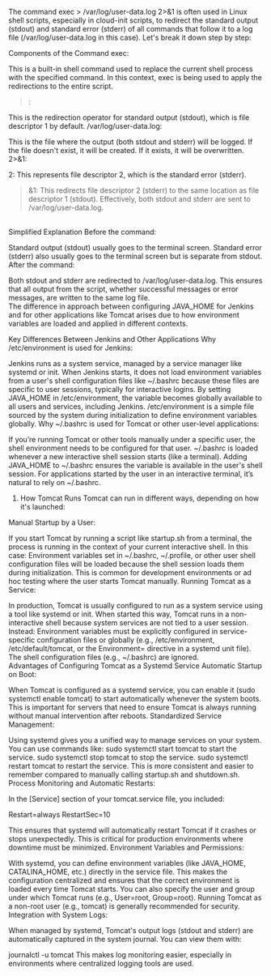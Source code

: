 The command exec > /var/log/user-data.log 2>&1 is often used in Linux shell scripts, especially in cloud-init scripts, to redirect the standard output (stdout) and standard error (stderr) of all commands that follow it to a log file (/var/log/user-data.log in this case). Let's break it down step by step:

Components of the Command
exec:

This is a built-in shell command used to replace the current shell process with the specified command.
In this context, exec is being used to apply the redirections to the entire script.
>:

This is the redirection operator for standard output (stdout), which is file descriptor 1 by default.
/var/log/user-data.log:

This is the file where the output (both stdout and stderr) will be logged. If the file doesn't exist, it will be created. If it exists, it will be overwritten.
2>&1:

2: This represents file descriptor 2, which is the standard error (stderr).
>&1: This redirects file descriptor 2 (stderr) to the same location as file descriptor 1 (stdout).
Effectively, both stdout and stderr are sent to /var/log/user-data.log.
<br>
Simplified Explanation
Before the command:

Standard output (stdout) usually goes to the terminal screen.
Standard error (stderr) also usually goes to the terminal screen but is separate from stdout.
After the command:

Both stdout and stderr are redirected to /var/log/user-data.log.
This ensures that all output from the script, whether successful messages or error messages, are written to the same log file.
 <br>
 The difference in approach between configuring JAVA_HOME for Jenkins and for other applications like Tomcat arises due to how environment variables are loaded and applied in different contexts.

Key Differences Between Jenkins and Other Applications
Why /etc/environment is used for Jenkins:

Jenkins runs as a system service, managed by a service manager like systemd or init.
When Jenkins starts, it does not load environment variables from a user's shell configuration files like ~/.bashrc because these files are specific to user sessions, typically for interactive logins.
By setting JAVA_HOME in /etc/environment, the variable becomes globally available to all users and services, including Jenkins.
/etc/environment is a simple file sourced by the system during initialization to define environment variables globally.
Why ~/.bashrc is used for Tomcat or other user-level applications:

If you’re running Tomcat or other tools manually under a specific user, the shell environment needs to be configured for that user.
~/.bashrc is loaded whenever a new interactive shell session starts (like a terminal). Adding JAVA_HOME to ~/.bashrc ensures the variable is available in the user's shell session.
For applications started by the user in an interactive terminal, it’s natural to rely on ~/.bashrc.
 <br>
 1. How Tomcat Runs
Tomcat can run in different ways, depending on how it's launched:

Manual Startup by a User:

If you start Tomcat by running a script like startup.sh from a terminal, the process is running in the context of your current interactive shell. In this case:
Environment variables set in ~/.bashrc, ~/.profile, or other user shell configuration files will be loaded because the shell session loads them during initialization.
This is common for development environments or ad hoc testing where the user starts Tomcat manually.
Running Tomcat as a Service:

In production, Tomcat is usually configured to run as a system service using a tool like systemd or init.
When started this way, Tomcat runs in a non-interactive shell because system services are not tied to a user session. Instead:
Environment variables must be explicitly configured in service-specific configuration files or globally (e.g., /etc/environment, /etc/default/tomcat, or the Environment= directive in a systemd unit file).
The shell configuration files (e.g., ~/.bashrc) are ignored.
<br>
Advantages of Configuring Tomcat as a Systemd Service
Automatic Startup on Boot:

When Tomcat is configured as a systemd service, you can enable it (sudo systemctl enable tomcat) to start automatically whenever the system boots.
This is important for servers that need to ensure Tomcat is always running without manual intervention after reboots.
Standardized Service Management:

Using systemd gives you a unified way to manage services on your system. You can use commands like:
sudo systemctl start tomcat to start the service.
sudo systemctl stop tomcat to stop the service.
sudo systemctl restart tomcat to restart the service.
This is more consistent and easier to remember compared to manually calling startup.sh and shutdown.sh.
Process Monitoring and Automatic Restarts:

In the [Service] section of your tomcat.service file, you included:

Restart=always
RestartSec=10

This ensures that systemd will automatically restart Tomcat if it crashes or stops unexpectedly. This is critical for production environments where downtime must be minimized.
Environment Variables and Permissions:

With systemd, you can define environment variables (like JAVA_HOME, CATALINA_HOME, etc.) directly in the service file. This makes the configuration centralized and ensures that the correct environment is loaded every time Tomcat starts.
You can also specify the user and group under which Tomcat runs (e.g., User=root, Group=root). Running Tomcat as a non-root user (e.g., tomcat) is generally recommended for security.
Integration with System Logs:

When managed by systemd, Tomcat's output logs (stdout and stderr) are automatically captured in the system journal. You can view them with:

journalctl -u tomcat
This makes log monitoring easier, especially in environments where centralized logging tools are used.
